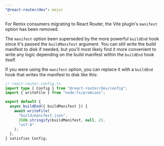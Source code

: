 ```yaml
---
"@react-router/dev": major
---
```


For Remix consumers migrating to React Router, the Vite plugin's `manifest` option has been removed.

The `manifest` option been superseded by the more powerful `buildEnd` hook since it's passed the `buildManifest` argument. You can still write the build manifest to disk if needed, but you'll most likely find it more convenient to write any logic depending on the build manifest within the `buildEnd` hook itself.

If you were using the `manifest` option, you can replace it with a `buildEnd` hook that writes the manifest to disk like this:

```ts
// react-router.config.ts
import type { Config } from "@react-router/dev/config";
import { writeFile } from "node:fs/promises";

export default {
  async buildEnd({ buildManifest }) {
    await writeFile(
      "build/manifest.json",
      JSON.stringify(buildManifest, null, 2),
      "utf-8"
    );
  },
} satisfies Config;
```
